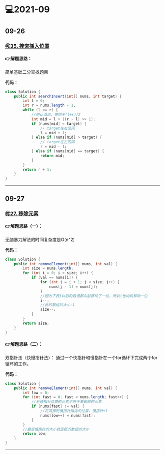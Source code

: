 # 💻2021-09

## 09-26

### [🉑35. 搜索插入位置](https://leetcode-cn.com/problems/search-insert-position/)

#### 👉解题思路：

简单基础二分查找题目

**代码：**

```java
class Solution {
    public int searchInsert(int[] nums, int target) {
        int l = 0;
        int r = nums.length - 1;
        while (l <= r) {
            //防止溢出，等同于(l+r)/2
            int mid = l + ((r - l) >> 1);
            if (nums[mid] < target) {
                // target在右区间
                l = mid + 1;
            } else if (nums[mid] > target) {
                // target在左区间
                r = mid - 1;
            } else if (nums[mid] == target) {
                return mid;
            }
        }
        return r + 1;
    }
}
```

***

## 09-27

### [🉑27. 移除元素](https://leetcode-cn.com/problems/remove-element/)

#### 👉解题思路（一）：

无脑暴力解法的时间复杂度是O(n^2)

**代码：**

```java
class Solution {
    public int removeElement(int[] nums, int val) {
        int size = nums.length;
        for (int i = 0; i < size; i++) {
            if (val == nums[i]) {
                for (int j = i + 1; j < size; j++) {
                    nums[j - 1] = nums[j];
                }
                //因为下表i以后的数值都向前移动了一位，所以i也向前移动一位
                i--;
                //此时数组的大小-1
                size--;
            }
        }
        return size;
    }
}
```

#### 👉解题思路（二）：

双指针法（快慢指针法）： 通过一个快指针和慢指针在一个for循环下完成两个for循环的工作。

**代码：**

```java
class Solution {
    public int removeElement(int[] nums, int val) {
        int low = 0;
        for (int fast = 0; fast < nums.length; fast++) {
            //若快指针位置的元素不等于要删除的元素
            if (nums[fast] != val) {
                //将其挪到慢指针指向的位置，慢指针+1
                nums[low++] = nums[fast];
            }
        }
        //最后慢指针的大小就是新的数组的大小
        return low;
    }
}
```

***

